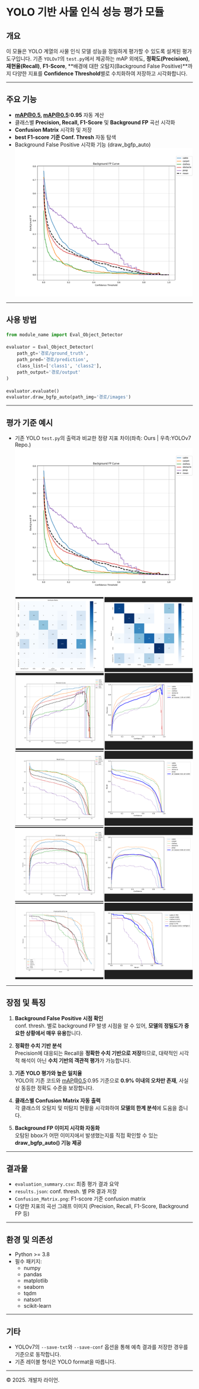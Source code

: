 
# YOLO 기반 사물 인식 성능 평가 모듈

## 개요

이 모듈은 YOLO 계열의 사물 인식 모델 성능을 정밀하게 평가할 수 있도록 설계된 평가 도구입니다. 기존 `YOLOv7`의 `test.py`에서 제공하는 mAP 외에도, **정확도(Precision)**, **재현율(Recall)**, **F1-Score**, **배경에 대한 오탐지(Background False Positive)**까지 다양한 지표를 **Confidence Threshold**별로 수치화하여 저장하고 시각화합니다.

---

## 주요 기능

- **mAP@0.5, mAP@0.5:0.95** 자동 계산
- 클래스별 **Precision, Recall, F1-Score** 및 **Background FP** 곡선 시각화
- **Confusion Matrix** 시각화 및 저장
- **best F1-score 기준 Conf. Thresh** 자동 탐색
- Background False Positive 시각화 기능 (draw_bgfp_auto)
![alt text](readme_images/Background_FP_curve.png)
---

## 사용 방법

```python
from module_name import Eval_Object_Detector

evaluator = Eval_Object_Detector(
    path_gt='경로/ground_truth',
    path_pred='경로/prediction',
    class_list=['class1', 'class2'],
    path_output='경로/output'
)

evaluator.evaluate()
evaluator.draw_bgfp_auto(path_img='경로/images')
```

---

## 평가 기준 예시

- 기존 YOLO `test.py`의 출력과 비교한 정량 지표 차이(좌측: Ours | 우측:YOLOv7 Repo.)  
![alt text](readme_images/Background_FP_curve.png)  
![alt text](readme_images/cm.png)  
![alt text](readme_images/p_curve.png)  
![alt text](readme_images/r_curve.png)  
![alt text](readme_images/f1_curve.png)  
![alt text](readme_images/pr_curve.png)  
---

## 장점 및 특징

1. **Background False Positive 시점 확인**  
   conf. thresh. 별로 background FP 발생 시점을 알 수 있어, **모델의 정밀도가 중요한 상황에서 매우 유용**합니다.

2. **정확한 수치 기반 분석**  
   Precision에 대응되는 Recall을 **정확한 수치 기반으로 저장**하므로, 대략적인 시각적 해석이 아닌 **수치 기반의 객관적 평가**가 가능합니다.

3. **기존 YOLO 평가와 높은 일치율**  
   YOLO의 기존 코드와 mAP@0.5:0.95 기준으로 **0.9% 이내의 오차만 존재**, 사실상 동등한 정확도 수준을 보장합니다.

4. **클래스별 Confusion Matrix 자동 출력**  
   각 클래스의 오탐지 및 미탐지 현황을 시각화하여 **모델의 한계 분석**에 도움을 줍니다.

5. **Background FP 이미지 시각화 자동화**  
   오탐된 bbox가 어떤 이미지에서 발생했는지를 직접 확인할 수 있는 **draw_bgfp_auto() 기능 제공**

---

## 결과물

- `evaluation_summary.csv`: 최종 평가 결과 요약
- `results.json`: conf. thresh. 별 PR 결과 저장
- `Confusion_Matrix.png`: F1-score 기준 confusion matrix
- 다양한 지표의 곡선 그래프 이미지 (Precision, Recall, F1-Score, Background FP 등)

---

## 환경 및 의존성

- Python >= 3.8
- 필수 패키지:
  - numpy
  - pandas
  - matplotlib
  - seaborn
  - tqdm
  - natsort
  - scikit-learn

---

## 기타

- YOLOv7의 `--save-txt`와 `--save-conf` 옵션을 통해 예측 결과를 저장한 경우를 기준으로 동작합니다.
- 기존 레이블 형식은 YOLO format을 따릅니다.

---

© 2025. 개발자 라이언.
